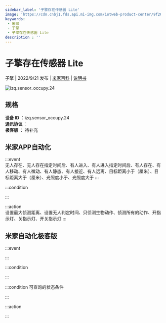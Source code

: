 ```yaml
---
sidebar_label: '子擎存在传感器 Lite'
image: 'https://cdn.cnbj1.fds.api.mi-img.com/iotweb-product-center/9f208cd1c2123dd2afdf61827437798f_1659538743846.png?GalaxyAccessKeyId=AKVGLQWBOVIRQ3XLEW&Expires=9223372036854775807&Signature=0LzGda5Pf7ViME5hmvtpnW3dgvI='
keywords: 
 - 米家
 - 子擎
 - 子擎存在传感器 Lite
description : ''
---
```

# 子擎存在传感器 Lite

子擎 | 2022/9/21 发布 | [米家百科](https://home.mi.com/webapp/content/baike/product/index.html?model=izq.sensor_occupy.24) | [说明书](https://home.mi.com/views/introduction.html?model=izq.sensor_occupy.24&region=cn)

![izq.sensor_occupy.24](https://cdn.cnbj1.fds.api.mi-img.com/iotweb-product-center/9f208cd1c2123dd2afdf61827437798f_1659538743846.png?GalaxyAccessKeyId=AKVGLQWBOVIRQ3XLEW&Expires=9223372036854775807&Signature=0LzGda5Pf7ViME5hmvtpnW3dgvI=)

## 规格  
> 
**设备 ID** ：izq.sensor_occupy.24  
**通讯协议** ：  
**极客版**  ： 待补充 


## 米家APP自动化  

:::event  
无人存在、无人存在指定时间后、有人进入、有人进入指定时间后、有人存在、有人移动、有人微动、有人静态、有人接近、有人远离、目标距离小于（厘米）、目标距离大于（厘米）、光照度小于、光照度大于
:::

:::condition  

:::

:::action   
设置最大侦测距离、设置无人判定时间、只侦测生物动作、侦测所有的动作、开指示灯、关指示灯、开关指示灯
:::

## 米家自动化极客版  

:::event  

:::

:::condition  

:::

:::condition 可查询的状态条件  

:::

:::action  

:::

        
